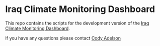 # Iraq Climate Monitoring Dashboard

This repo contains the scripts for the development version of the [Iraq Climate Monitoring Dashboard](https://impact-initiatives.shinyapps.io/irq_climate_dashboard/).

If you have any questions please contact [Cody Adelson](mailto::cody.adelson@impact-initiatives.org)
